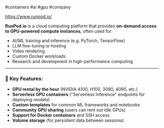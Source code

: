#containers #ai #gpu #company 

https://www.runpod.io/

**RunPod.io** is a cloud computing platform that provides **on-demand access to GPU-powered compute instances**, often used for:

- AI/ML training and inference (e.g. PyTorch, TensorFlow)
- LLM fine-tuning or hosting
- Video rendering
- Custom Docker workloads
- Research and development in high-performance computing
    

---

### 🔧 Key Features:

- **GPU rental by the hour** (NVIDIA A100, H100, 3090, 4090, etc.)
- **Serverless GPU containers** ("Serverless Inference" endpoints for deploying models)
- **Custom templates** for common ML frameworks and notebooks
- **Community GPU sharing** (users can rent out idle GPUs)
- **Support for Docker containers** and SSH access
- **Volume storage** (for persistent data between sessions)
